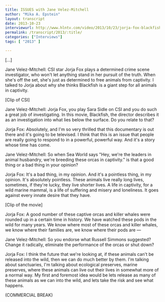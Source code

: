 ```yaml
---
title: ISSUES with Jane Velez-Mitchell
author: "Mika A. Epstein"
layout: transcript
date: 2013-10-23
interviewurl: http://www.hlntv.com/video/2013/10/23/jorja-fox-blackfish-jvm
permalink: /transcript/2013/:title/
categories: ["Interviews"]
tags: [ "2013" ]

---
```


[...]

Jane Velez-Mitchell: CSI star Jorja Fox plays a determined crime scene investigator, who won't let anything stand in her pursuit of the truth. When she's off the set, she's just as determined to free animals from captivity. I talked to Jorja about why she thinks Blackfish is a giant step for all animals in captivity.

[Clip of CSI]

Jane Velez-Mitchell: Jorja Fox, you play Sara Sidle on CSI and you do such a great job of investigating. In this movie, Blackfish, the director describes it as an investigation into what lies below the surface. Do you relate to that?

Jorja Fox: Absolutely, and I'm so very thrilled that this documentary is out there and it's going to be televised. I think that this is an issue that people are really going to respond to in a powerful, powerful way. And it's a story whose time has come.

Jane Velez-Mitchell: So when Sea World says "Hey, we're the leaders in animal husbandry, we're breeding these orcas in captivity." is that a good thing or a bad thing in your opinion?

Jorja Fox: It's a bad thing, in my opinion. And it's a pointless thing, in my opinion. It's absolutely pointless. These animals live really long lives, sometimes, if they're lucky, they live shorter lives. A life in captivity, for a wild marine mammal, is a life of suffering and misery and loneliness. It goes against every innate desire that they have.

[Clip of the movie]

Jorja Fox: A good number of these captive orcas and killer whales were rounded up in a certain time in history. We have watched these pods in the wild for many years. We know where most of these orcas and killer whales, we know where their families are, we know where their pods are &#8212;

Jane Velez-Mitchell: So you endorse what Russell Simmons suggested? Change it radically, eliminate the performance of the orcas or shut down?

Jorja Fox: I think the future that we're looking at, if these animals can't be released into the wild, then we can do much better by them. I'm talking about sanctuaries, I'm talking about ecological preserves, marine preserves, where these animals can live out their lives in somewhat more of a normal way. My first and foremost idea would be lets release as many of these animals as we can into the wild, and lets take the risk and see what happens.

(COMMERCIAL BREAK)
